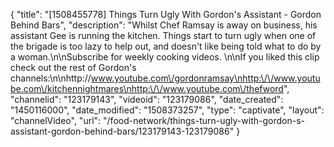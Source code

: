 {
    "title": "[1508455778] Things Turn Ugly With Gordon's Assistant - Gordon Behind Bars",
    "description": "Whilst Chef Ramsay is away on business, his assistant Gee is running the kitchen. Things start to turn ugly when one of the brigade is too lazy to help out, and doesn't like being told what to do by a woman.\n\nSubscribe for weekly cooking videos. \n\nIf you liked this clip check out the rest of Gordon's channels:\n\nhttp:\/\/www.youtube.com\/gordonramsay\nhttp:\/\/www.youtube.com\/kitchennightmares\nhttp:\/\/www.youtube.com\/thefword",
    "channelid": "123179143",
    "videoid": "123179086",
    "date_created": "1450116000",
    "date_modified": "1508373257",
    "type": "captivate",
    "layout": "channelVideo",
    "url": "\/food-network\/things-turn-ugly-with-gordon-s-assistant-gordon-behind-bars\/123179143-123179086"
}